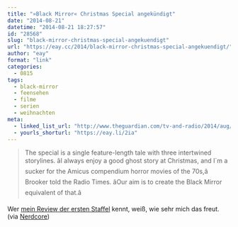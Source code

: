 ```yaml
---
title: "»Black Mirror« Christmas Special angekündigt"
date: "2014-08-21"
datetime: "2014-08-21 18:27:57"
id: "28568"
slug: "black-mirror-christmas-special-angekuendigt"
url: "https://eay.cc/2014/black-mirror-christmas-special-angekuendigt/"
author: "eay"
format: "link"
categories:
  - 0815
tags:
  - black-mirror
  - feensehen
  - filme
  - serien
  - weihnachten
meta:
  - linked_list_url: "http://www.theguardian.com/tv-and-radio/2014/aug/21/charlie-brooker-black-mirror-christmas-special-channel-4"
  - yourls_shorturl: "https://eay.li/2ia"
---
```


> The special is a single feature-length tale with three intertwined storylines. âI always enjoy a good ghost story at Christmas, and I´m a sucker for the Amicus compendium horror movies of the 70s,â Brooker told the Radio Times. âOur aim is to create the Black Mirror equivalent of that.â

Wer [mein Review der ersten Staffel](//eay.cc/2012/black-mirror/) kennt, weiß, wie sehr mich das freut. (via [Nerdcore](http://www.crackajack.de/2014/08/21/black-mirror-christmas-special/))
